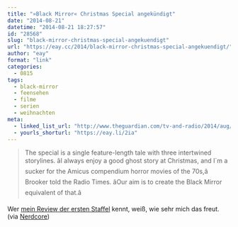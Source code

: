 ```yaml
---
title: "»Black Mirror« Christmas Special angekündigt"
date: "2014-08-21"
datetime: "2014-08-21 18:27:57"
id: "28568"
slug: "black-mirror-christmas-special-angekuendigt"
url: "https://eay.cc/2014/black-mirror-christmas-special-angekuendigt/"
author: "eay"
format: "link"
categories:
  - 0815
tags:
  - black-mirror
  - feensehen
  - filme
  - serien
  - weihnachten
meta:
  - linked_list_url: "http://www.theguardian.com/tv-and-radio/2014/aug/21/charlie-brooker-black-mirror-christmas-special-channel-4"
  - yourls_shorturl: "https://eay.li/2ia"
---
```


> The special is a single feature-length tale with three intertwined storylines. âI always enjoy a good ghost story at Christmas, and I´m a sucker for the Amicus compendium horror movies of the 70s,â Brooker told the Radio Times. âOur aim is to create the Black Mirror equivalent of that.â

Wer [mein Review der ersten Staffel](//eay.cc/2012/black-mirror/) kennt, weiß, wie sehr mich das freut. (via [Nerdcore](http://www.crackajack.de/2014/08/21/black-mirror-christmas-special/))
